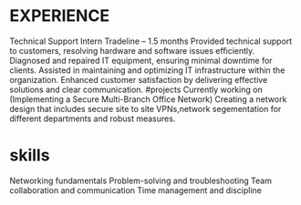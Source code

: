 # EXPERIENCE
Technical Support Intern
Tradeline – 1.5 months
Provided technical support to customers, resolving hardware and software issues efficiently.
Diagnosed and repaired IT equipment, ensuring minimal downtime for clients.
Assisted in maintaining and optimizing IT infrastructure within the organization.
Enhanced customer satisfaction by delivering effective solutions and clear communication.
#projects
Currently working on (Implementing a Secure Multi-Branch Office Network)
Creating a network design that includes secure site to site VPNs,network segementation for different departments
and robust measures.
# skills
Networking fundamentals
Problem-solving and troubleshooting
Team collaboration and communication
Time management and discipline
